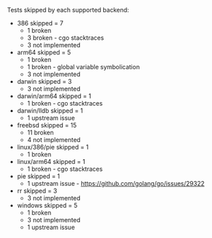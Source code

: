 Tests skipped by each supported backend:

* 386 skipped = 7
	* 1 broken
	* 3 broken - cgo stacktraces
	* 3 not implemented
* arm64 skipped = 5
	* 1 broken
	* 1 broken - global variable symbolication
	* 3 not implemented
* darwin skipped = 3
	* 3 not implemented
* darwin/arm64 skipped = 1
	* 1 broken - cgo stacktraces
* darwin/lldb skipped = 1
	* 1 upstream issue
* freebsd skipped = 15
	* 11 broken
	* 4 not implemented
* linux/386/pie skipped = 1
	* 1 broken
* linux/arm64 skipped = 1
	* 1 broken - cgo stacktraces
* pie skipped = 1
	* 1 upstream issue - https://github.com/golang/go/issues/29322
* rr skipped = 3
	* 3 not implemented
* windows skipped = 5
	* 1 broken
	* 3 not implemented
	* 1 upstream issue
